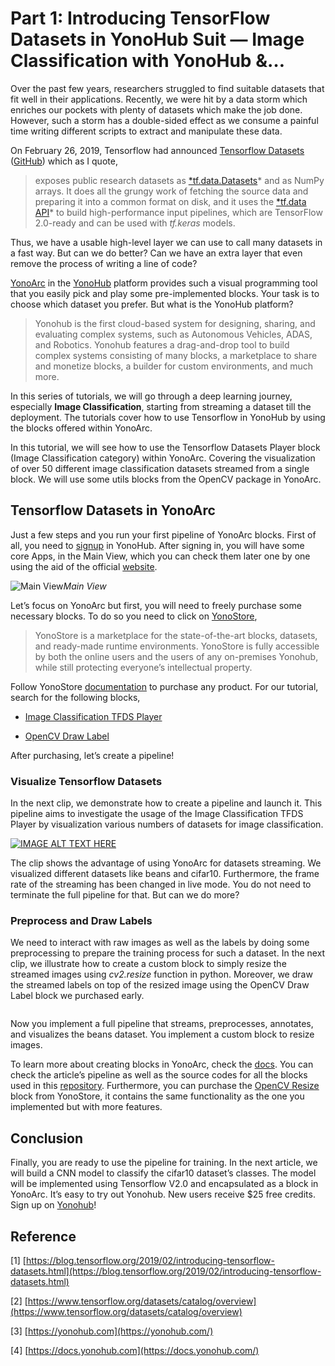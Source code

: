 
# Part 1: Introducing TensorFlow Datasets in YonoHub Suit — Image Classification with YonoHub &…



Over the past few years, researchers struggled to find suitable datasets that fit well in their applications. Recently, we were hit by a data storm which enriches our pockets with plenty of datasets which make the job done. However, such a storm has a double-sided effect as we consume a painful time writing different scripts to extract and manipulate these data.

On February 26, 2019, Tensorflow had announced [Tensorflow Datasets ](https://blog.tensorflow.org/2019/02/introducing-tensorflow-datasets.html)([GitHub](https://github.com/tensorflow/datase)) which as I quote,
> exposes public research datasets as [*tf.data.Datasets](https://www.tensorflow.org/api_docs/python/tf/data/Dataset)* and as NumPy arrays. It does all the grungy work of fetching the source data and preparing it into a common format on disk, and it uses the [*tf.data API](https://www.tensorflow.org/guide/datasets)* to build high-performance input pipelines, which are TensorFlow 2.0-ready and can be used with *tf.keras* models.

Thus, we have a usable high-level layer we can use to call many datasets in a fast way. But can we do better? Can we have an extra layer that even remove the process of writing a line of code?

[YonoArc](https://yonohub.com/yonoarc/) in the [YonoHub](https://yonohub.com/) platform provides such a visual programming tool that you easily pick and play some pre-implemented blocks. Your task is to choose which dataset you prefer. But what is the YonoHub platform?
> Yonohub is the first cloud-based system for designing, sharing, and evaluating complex systems, such as Autonomous Vehicles, ADAS, and Robotics. Yonohub features a drag-and-drop tool to build complex systems consisting of many blocks, a marketplace to share and monetize blocks, a builder for custom environments, and much more.

In this series of tutorials, we will go through a deep learning journey, especially **Image Classification**, starting from streaming a dataset till the deployment. The tutorials cover how to use Tensorflow in YonoHub by using the blocks offered within YonoArc.

In this tutorial, we will see how to use the Tensorflow Datasets Player block (Image Classification category) within YonoArc. Covering the visualization of over 50 different image classification datasets streamed from a single block. We will use some utils blocks from the OpenCV package in YonoArc.

## Tensorflow Datasets in YonoArc

Just a few steps and you run your first pipeline of YonoArc blocks. First of all, you need to [signup](https://app.yonohub.com/) in YonoHub. After signing in, you will have some core Apps, in the Main View, which you can check them later one by one using the aid of the official [website](https://yonohub.com/).

![Main View](https://cdn-images-1.medium.com/max/2004/1*M88cYQCoIT2-JGAD0BhyeA.png)*Main View*

Let’s focus on YonoArc but first, you will need to freely purchase some necessary blocks. To do so you need to click on [YonoStore](https://yonohub.com/yonostore/),
> YonoStore is a marketplace for the state-of-the-art blocks, datasets, and ready-made runtime environments. YonoStore is fully accessible by both the online users and the users of any on-premises Yonohub, while still protecting everyone’s intellectual property.

Follow YonoStore [documentation](https://docs.yonohub.com/docs/yonohub/yonostore/) to purchase any product. For our tutorial, search for the following blocks,

* [Image Classification TFDS Player](https://store.yonohub.com/product/image-classification-player/)

* [OpenCV Draw Label](https://store.yonohub.com/product/draw-label/)

After purchasing, let’s create a pipeline!

### Visualize Tensorflow Datasets

In the next clip, we demonstrate how to create a pipeline and launch it. This pipeline aims to investigate the usage of the Image Classification TFDS Player by visualization various numbers of datasets for image classification.

[![IMAGE ALT TEXT HERE](http://img.youtube.com/vi/-yspgvzk1Y8/0.jpg)](https://www.youtube.com/watch?v=-yspgvzk1Y8&t=6s)

The clip shows the advantage of using YonoArc for datasets streaming. We visualized different datasets like beans and cifar10. Furthermore, the frame rate of the streaming has been changed in live mode. You do not need to terminate the full pipeline for that. But can we do more?

### Preprocess and Draw Labels

We need to interact with raw images as well as the labels by doing some preprocessing to prepare the training process for such a dataset. In the next clip, we illustrate how to create a custom block to simply resize the streamed images using *cv2.resize* function in python. Moreover, we draw the streamed labels on top of the resized image using the OpenCV Draw Label block we purchased early.

[![]()](https://youtu.be/XQAEguGxWrk)

Now you implement a full pipeline that streams, preprocesses, annotates, and visualizes the beans dataset. You implement a custom block to resize images.

To learn more about creating blocks in YonoArc, check the [docs](https://docs.yonohub.com/docs/yonohub/yonoarc/creating-yonoarc-blocks/). You can check the article’s pipeline as well as the source codes for all the blocks used in this [repository](https://github.com/YonoHub/Introducing-TensorFlow-Datasets-in-YonoHub-Suit.git). Furthermore, you can purchase the [OpenCV Resize](https://store.yonohub.com/product/resize/) block from YonoStore, it contains the same functionality as the one you implemented but with more features.

## Conclusion

Finally, you are ready to use the pipeline for training. In the next article, we will build a CNN model to classify the cifar10 dataset’s classes. The model will be implemented using Tensorflow V2.0 and encapsulated as a block in YonoArc. It’s easy to try out Yonohub. New users receive $25 free credits. Sign up on [Yonohub](https://yonohub.com/)!

## Reference

[1] [https://blog.tensorflow.org/2019/02/introducing-tensorflow-datasets.html](https://blog.tensorflow.org/2019/02/introducing-tensorflow-datasets.html)

[2] [https://www.tensorflow.org/datasets/catalog/overview](https://www.tensorflow.org/datasets/catalog/overview)

[3] [https://yonohub.com](https://yonohub.com/)

[4] [https://docs.yonohub.com](https://docs.yonohub.com/)










